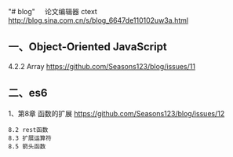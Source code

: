 "# blog"     论文编辑器 ctext http://blog.sina.com.cn/s/blog_6647de110102uw3a.html

##  一、Object-Oriented JavaScript  
    
4.2.2 Array  https://github.com/Seasons123/blog/issues/11


## 二、es6

1、第8章 函数的扩展  https://github.com/Seasons123/blog/issues/12

    8.2 rest函数
    8.3 扩展运算符
    8.5 箭头函数
